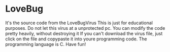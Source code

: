 # LoveBug
It's the source code from the LoveBugVirus
This is just for educational purposes.
Do not let this virus at a unprotected pc.
You can modify the code pretty heavily, without destroying it
If you can't download the virus file, just click on the file and copypaste it into youre programming code. 
The programming language is C.
Have fun!
